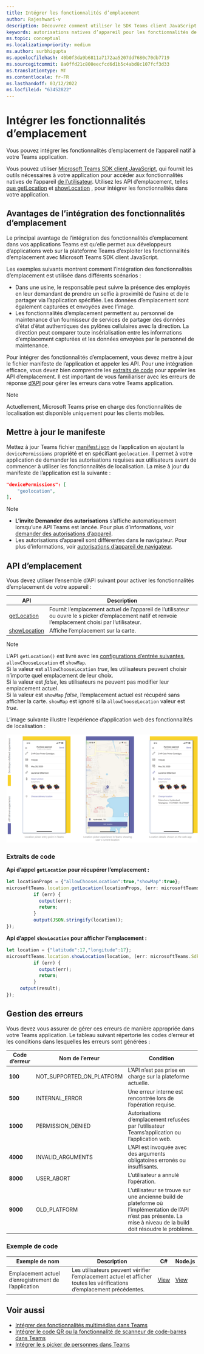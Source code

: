 ```yaml
---
title: Intégrer les fonctionnalités d’emplacement
author: Rajeshwari-v
description: Découvrez comment utiliser le SDK Teams client JavaScript pour tirer parti des fonctionnalités d’emplacement à l’aide d’extraits de code et d’exemples
keywords: autorisations natives d’appareil pour les fonctionnalités de carte d’emplacement
ms.topic: conceptual
ms.localizationpriority: medium
ms.author: surbhigupta
ms.openlocfilehash: 40b0f3da9b6811a7172aa5207dd7680c70db7719
ms.sourcegitcommit: 8a0ffd21c800eecfcd6d1b5c4abd8c107fcf3d33
ms.translationtype: MT
ms.contentlocale: fr-FR
ms.lasthandoff: 03/12/2022
ms.locfileid: "63452822"
---
```

# <a name="integrate-location-capabilities"></a>Intégrer les fonctionnalités d’emplacement

Vous pouvez intégrer les fonctionnalités d’emplacement de l’appareil natif à votre Teams application.  

Vous pouvez utiliser [Microsoft Teams SDK client JavaScript](/javascript/api/overview/msteams-client?view=msteams-client-js-latest&preserve-view=true), qui fournit les outils nécessaires à votre application pour accéder aux fonctionnalités natives de l’appareil [de l’utilisateur](native-device-permissions.md). Utilisez les API d’emplacement, telles [que getLocation](/javascript/api/@microsoft/teams-js/microsoftteams.location?view=msteams-client-js-latest#getLocation_LocationProps___error__SdkError__location__Location_____void_&preserve-view=true) et [showLocation](/javascript/api/@microsoft/teams-js/microsoftteams.location?view=msteams-client-js-latest#showLocation_Location___error__SdkError__status__boolean_____void_&preserve-view=true) , pour intégrer les fonctionnalités dans votre application.

## <a name="advantages-of-integrating-location-capabilities"></a>Avantages de l’intégration des fonctionnalités d’emplacement

Le principal avantage de l’intégration des fonctionnalités d’emplacement dans vos applications Teams est qu’elle permet aux développeurs d’applications web sur la plateforme Teams d’exploiter les fonctionnalités d’emplacement avec Microsoft Teams SDK client JavaScript.

Les exemples suivants montrent comment l’intégration des fonctionnalités d’emplacement est utilisée dans différents scénarios :

* Dans une usine, le responsable peut suivre la présence des employés en leur demandant de prendre un selfie à proximité de l’usine et de le partager via l’application spécifiée. Les données d’emplacement sont également capturées et envoyées avec l’image.
* Les fonctionnalités d’emplacement permettent au personnel de maintenance d’un fournisseur de services de partager des données d’état d’état authentiques des pylônes cellulaires avec la direction. La direction peut comparer toute insérialisation entre les informations d’emplacement capturées et les données envoyées par le personnel de maintenance.

Pour intégrer des fonctionnalités d’emplacement, vous devez mettre à jour le fichier manifeste de l’application et appeler les API. Pour une intégration efficace, vous devez bien comprendre les [extraits de code](#code-snippets) pour appeler les API d’emplacement.
Il est important de vous familiariser avec les erreurs de réponse [d’API](#error-handling) pour gérer les erreurs dans votre Teams application.

> [!NOTE]
> Actuellement, Microsoft Teams prise en charge des fonctionnalités de localisation est disponible uniquement pour les clients mobiles.

## <a name="update-manifest"></a>Mettre à jour le manifeste

Mettez à jour Teams fichier [manifest.json](../../resources/schema/manifest-schema.md#devicepermissions) de l’application en ajoutant la `devicePermissions` propriété et en spécifiant `geolocation`. Il permet à votre application de demander les autorisations requises aux utilisateurs avant de commencer à utiliser les fonctionnalités de localisation. La mise à jour du manifeste de l’application est la suivante :

``` json
"devicePermissions": [
    "geolocation",
],
```

> [!NOTE]
>
> * **L’invite Demander des autorisations** s’affiche automatiquement lorsqu’une API Teams est lancée. Pour plus d’informations, voir [demander des autorisations d’appareil](native-device-permissions.md).
> * Les autorisations d’appareil sont différentes dans le navigateur. Pour plus d’informations, voir [autorisations d’appareil de navigateur](browser-device-permissions.md).

## <a name="location-apis"></a>API d’emplacement

Vous devez utiliser l’ensemble d’API suivant pour activer les fonctionnalités d’emplacement de votre appareil :

| API      | Description   |
| --- | --- |
|[getLocation](/javascript/api/@microsoft/teams-js/microsoftteams.location?view=msteams-client-js-latest#getLocation_LocationProps___error__SdkError__location__Location_____void_&preserve-view=true) | Fournit l’emplacement actuel de l’appareil de l’utilisateur ou ouvre le s picker d’emplacement natif et renvoie l’emplacement choisi par l’utilisateur. |
|[showLocation](/javascript/api/@microsoft/teams-js/microsoftteams.location?view=msteams-client-js-latest#showLocation_Location___error__SdkError__status__boolean_____void_&preserve-view=true) | Affiche l’emplacement sur la carte. |

> [!NOTE]
> L’API `getLocation()` est livré avec les [configurations d’entrée suivantes](/javascript/api/@microsoft/teams-js/locationprops?view=msteams-client-js-latest&preserve-view=true), `allowChooseLocation` et `showMap`. <br/> Si la valeur est `allowChooseLocation` *true*, les utilisateurs peuvent choisir n’importe quel emplacement de leur choix.<br/>  Si la valeur est *false*, les utilisateurs ne peuvent pas modifier leur emplacement actuel.<br/> Si la valeur est `showMap` *false*, l’emplacement actuel est récupéré sans afficher la carte. `showMap` est ignoré si la `allowChooseLocation` valeur est *true*.

L’image suivante illustre l’expérience d’application web des fonctionnalités de localisation :

![expérience d’application web pour les fonctionnalités de localisation](../../assets/images/tabs/location-capability.png)

### <a name="code-snippets"></a>Extraits de code

**Api d’appel `getLocation` pour récupérer l’emplacement :**

```javascript
let locationProps = {"allowChooseLocation":true,"showMap":true};
microsoftTeams.location.getLocation(locationProps, (err: microsoftTeams.SdkError, location: microsoftTeams.location.Location) => {
          if (err) {
            output(err);
            return;
          }
          output(JSON.stringify(location));
});
```

**Api d’appel `showLocation` pour afficher l’emplacement :**

```javascript
let location = {"latitude":17,"longitude":17};
microsoftTeams.location.showLocation(location, (err: microsoftTeams.SdkError, result: boolean) => {
          if (err) {
            output(err);
            return;
          }
     output(result);
});
```

## <a name="error-handling"></a>Gestion des erreurs

Vous devez vous assurer de gérer ces erreurs de manière appropriée dans votre Teams application. Le tableau suivant répertorie les codes d’erreur et les conditions dans lesquelles les erreurs sont générées :

|Code d’erreur |  Nom de l’erreur     | Condition|
| --------- | --------------- | -------- |
| **100** | NOT_SUPPORTED_ON_PLATFORM | L’API n’est pas prise en charge sur la plateforme actuelle.|
| **500** | INTERNAL_ERROR | Une erreur interne est rencontrée lors de l’opération requise.|
| **1000** | PERMISSION_DENIED |Autorisations d’emplacement refusées par l’utilisateur Teams’application ou l’application web.|
| **4000** | INVALID_ARGUMENTS | L’API est invoquée avec des arguments obligatoires erronés ou insuffisants.|
| **8000** | USER_ABORT |L’utilisateur a annulé l’opération.|
| **9000** | OLD_PLATFORM | L’utilisateur se trouve sur une ancienne build de plateforme où l’implémentation de l’API n’est pas présente. La mise à niveau de la build doit résoudre le problème.|

### <a name="code-sample"></a>Exemple de code

|Exemple de nom | Description | C# | Node.js |
|----------------|-----------------|--------------|--------------|
| Emplacement actuel d’enregistrement de l’application | Les utilisateurs peuvent vérifier l’emplacement actuel et afficher toutes les vérifications d’emplacement précédentes.| [View](https://github.com/OfficeDev/Microsoft-Teams-Samples/tree/main/samples/app-checkin-location/csharp) | [View](https://github.com/OfficeDev/Microsoft-Teams-Samples/tree/main/samples/app-checkin-location/nodejs) |

## <a name="see-also"></a>Voir aussi

* [Intégrer des fonctionnalités multimédias dans Teams](mobile-camera-image-permissions.md)
* [Intégrer le code QR ou la fonctionnalité de scanneur de code-barres dans Teams](qr-barcode-scanner-capability.md)
* [Intégrer le s picker de personnes dans Teams](people-picker-capability.md)
